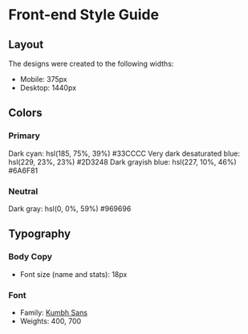# Front-end Style Guide

## Layout

The designs were created to the following widths:

- Mobile: 375px
- Desktop: 1440px

## Colors

### Primary

Dark cyan: hsl(185, 75%, 39%) #33CCCC
Very dark desaturated blue: hsl(229, 23%, 23%) #2D3248
Dark grayish blue: hsl(227, 10%, 46%) 	#6A6F81

### Neutral

Dark gray: hsl(0, 0%, 59%) #969696

## Typography

### Body Copy

- Font size (name and stats): 18px

### Font

- Family: [Kumbh Sans](https://fonts.google.com/specimen/Kumbh+Sans)
- Weights: 400, 700
